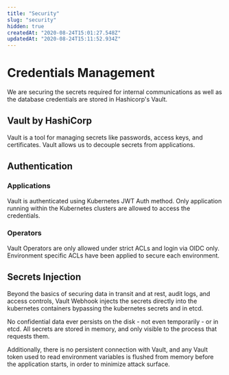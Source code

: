 ```yaml
---
title: "Security"
slug: "security"
hidden: true
createdAt: "2020-08-24T15:01:27.548Z"
updatedAt: "2020-08-24T15:11:52.934Z"
---
```

# Credentials Management

We are securing the secrets required for internal communications as well as the database credentials are stored in Hashicorp's Vault. 

## Vault by HashiCorp
Vault is a tool for managing secrets like passwords, access keys, and certificates. Vault allows us to decouple secrets from applications.

## Authentication

### Applications
Vault is authenticated using Kubernetes JWT Auth method. Only application running within the Kubernetes clusters are allowed to access the credentials.

### Operators
Vault Operators are only allowed under strict ACLs and login via OIDC only. Environment specific ACLs have been applied to secure each environment. 

## Secrets Injection

Beyond the basics of securing data in transit and at rest, audit logs, and access controls, Vault Webhook injects the secrets directly into the kubernetes containers bypassing the kubernetes secrets and in etcd.

No confidential data ever persists on the disk - not even temporarily - or in etcd. All secrets are stored in memory, and only visible to the process that requests them.

Additionally, there is no persistent connection with Vault, and any Vault token used to read environment variables is flushed from memory before the application starts, in order to minimize attack surface.